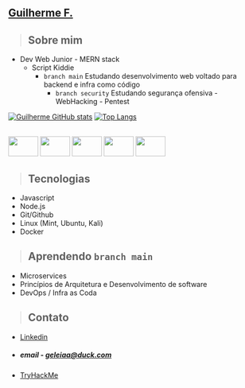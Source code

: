 ## <a href="https://www.linkedin.com/in/guilherme-ferreira-48b135247/">Guilherme F.</a>
> ## Sobre mim
* Dev Web Junior - MERN stack
  * Script Kiddie
    - ```branch main``` Estudando desenvolvimento web voltado para backend e infra como código
      - ```branch security``` Estudando segurança ofensiva - WebHacking - Pentest 


[![Guilherme GitHub stats](https://github-readme-stats.vercel.app/api?username=geleiaa&show_icons=true&theme=chartreuse-dark)](https://github.com/geleiaa)
[![Top Langs](https://github-readme-stats.vercel.app/api/top-langs/?username=geleiaa&layout=compact&show_icons=true&theme=chartreuse-dark)](https://github.com/geleiaa)


<div style="display: inline_block"><br>
  <img height="40" width="60" src="https://cdn.jsdelivr.net/gh/devicons/devicon/icons/nodejs/nodejs-plain-wordmark.svg" />
  <img height="40" width="60" src="https://cdn.jsdelivr.net/gh/devicons/devicon/icons/express/express-original.svg" />
  <img height="40" width="60" src="https://cdn.jsdelivr.net/gh/devicons/devicon/icons/git/git-original-wordmark.svg" />
  <img height="40" width="60" src="https://cdn.jsdelivr.net/gh/devicons/devicon/icons/linux/linux-original.svg" />
  <img height="40" width="60" src="https://cdn.jsdelivr.net/gh/devicons/devicon/icons/docker/docker-original-wordmark.svg" />
</div>

> ## Tecnologias

- Javascript
- Node.js 
- Git/Github
- Linux (Mint, Ubuntu, Kali)
- Docker

> ## Aprendendo ```branch main``` 

- Microservices
- Princípios de Arquitetura e Desenvolvimento de software 
- DevOps / Infra as Coda 

> ## Contato

- <a href="https://www.linkedin.com/in/guilherme-ferreira-48b135247/" >Linkedin</a>
- ##### email - geleiaa@duck.com
- <a href="https://tryhackme.com/p/gleleiauu">TryHackMe</a>
